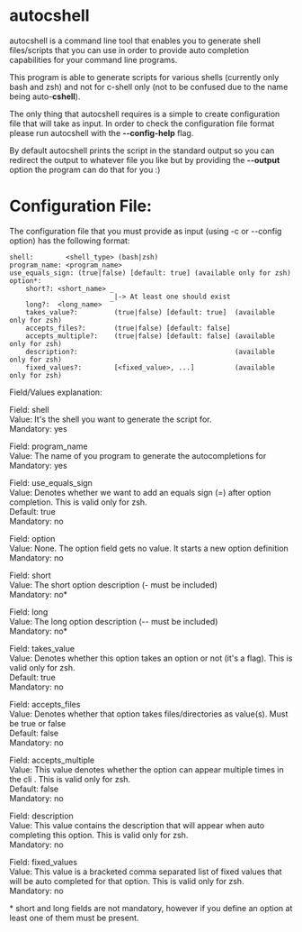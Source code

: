 # autocshell

autocshell is a command line tool that enables you to generate shell files/scripts that you can use
in order to provide auto  completion capabilities for your command line programs.

This program is able to generate scripts for various shells (currently only bash and zsh) and not for c-shell only (not to be confused due to the name being  auto-**cshell**).

The only thing that autocshell requires is a simple to create configuration file that will take as input.
In order to check the configuration file format please run autocshell with the **--config-help** flag.

By default autocshell prints the script in the standard output so you can redirect the output to whatever file you like but by providing the **--output** option the program can do that for you :)

# Configuration File:

The configuration file that you must provide as input (using -c or --config option)
has the following format:

```
shell:        <shell_type> (bash|zsh)
program_name: <program_name>
use_equals_sign: (true|false) [default: true] (available only for zsh) 
option*:
    short?: <short_name> _
                          |-> At least one should exist
    long?:  <long_name>  ‾
    takes_value?:         (true|false) [default: true]  (available only for zsh)
    accepts_files?:       (true|false) [default: false]
    accepts_multiple?:    (true|false) [default: false] (available only for zsh)
    description?:                                       (available only for zsh)
    fixed_values?:        [<fixed_value>, ...]          (available only for zsh)
```

Field/Values explanation:

Field: shell\
Value: It's the shell you want to generate the script for.\
Mandatory: yes

Field: program_name\
Value: The name of you program to generate the autocompletions for\
Mandatory: yes

Field: use_equals_sign\
Value: Denotes whether we want to add an equals sign (=) after option completion. This is valid only for zsh.\
Default: true\
Mandatory: no

Field: option\
Value: None. The option field gets no value. It starts a new option definition\
Mandatory: no

Field: short\
Value: The short option description (- must be included)\
Mandatory: no*

Field: long\
Value: The long option description (-- must be included)\
Mandatory: no*

Field: takes_value\
Value: Denotes whether this option takes an option or not (it's a flag). This is valid only for zsh.\
Default: true\
Mandatory: no

Field: accepts_files\
Value: Denotes whether that option takes files/directories as value(s). Must be true or false\
Default: false\
Mandatory: no

Field: accepts_multiple\
Value: This value denotes whether the option can appear multiple times in the cli . This is valid only for zsh.\
Default: false\
Mandatory: no

Field: description\
Value: This value contains the description that will appear when auto completing this option. This is valid only for zsh.\
Mandatory: no

Field: fixed_values\
Value: This value is a bracketed comma separated list of fixed values that will be auto completed for that option. This is valid only for zsh.\
Mandatory: no

\* short and long fields are not mandatory, however if you define an option at least one of them must be present.